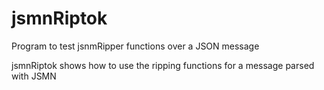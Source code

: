 # jsmnRiptok
Program to test jsnmRipper functions over a JSON message

jsmnRiptok shows how to use the ripping functions for a message parsed with JSMN
